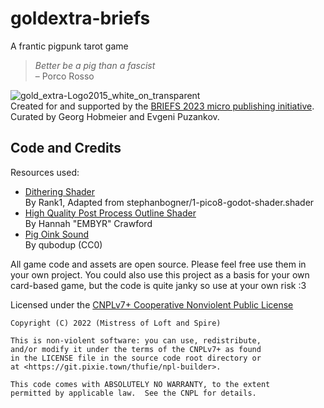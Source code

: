 # goldextra-briefs
A frantic pigpunk tarot game

>*Better be a pig than a fascist*  
>– Porco Rosso

![gold_extra-Logo2015_white_on_transparent](https://github.com/mistress-of-loft-and-spire/goldextra-briefs/assets/2915643/0754fbbb-1117-440a-a5d8-31fa957cb0c7)  
Created for and supported by the [BRIEFS 2023 micro publishing initiative](https://www.goldextra.com/en/briefs23-a-microgame-series). Curated by Georg Hobmeier and Evgeni Puzankov.

## Code and Credits

Resources used:

* [Dithering Shader](https://godotshaders.com/shader/dither-gradient-shader/)  
By Rank1, Adapted from stephanbogner/1-pico8-godot-shader.shader
* [High Quality Post Process Outline Shader](https://godotshaders.com/shader/high-quality-post-process-outline/)  
By Hannah "EMBYR" Crawford
* [Pig Oink Sound](https://freesound.org/people/qubodup/sounds/442906/)  
By qubodup (CC0)

All game code and assets are open source. Please feel free use them in your own project.
You could also use this project as a basis for your own card-based game, but the code is quite janky so use at your own risk :3

Licensed under the [CNPLv7+ Cooperative Nonviolent Public License](LICENSE)

```
Copyright (C) 2022 (Mistress of Loft and Spire)

This is non-violent software: you can use, redistribute,
and/or modify it under the terms of the CNPLv7+ as found
in the LICENSE file in the source code root directory or
at <https://git.pixie.town/thufie/npl-builder>.

This code comes with ABSOLUTELY NO WARRANTY, to the extent
permitted by applicable law.  See the CNPL for details.
```
